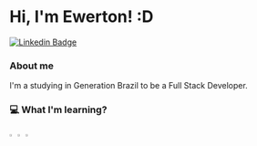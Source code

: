 # Hi, I'm Ewerton! :D


[![Linkedin Badge](https://img.shields.io/badge/-LinkedIn-blue?style=flat-square&logo=Linkedin&logoColor=white&link=https://www.linkedin.com/in/ewertonilima/)](https://www.linkedin.com/in/ewertonilima/)


### About me
I'm a studying in Generation Brazil to be a Full Stack Developer.

### 💻 What I'm learning?
<img src="https://www.vectorlogo.zone/logos/java/java-ar21.svg" width="2%" data-canonical-src="https://www.vectorlogo.zone/logos/java/java-ar21.svg" style="max-width:100%;">

<img src="https://upload.wikimedia.org/wikipedia/commons/5/5c/AWS_Simple_Icons_AWS_Cloud.svg" width="2%" data-canonical-src="https://upload.wikimedia.org/wikipedia/commons/5/5c/AWS_Simple_Icons_AWS_Cloud.svg" style="max-width:100%;">

<img src="https://upload.wikimedia.org/wikipedia/commons/4/44/Spring_Framework_Logo_2018.svg" width="2%" data-canonical-src="https://upload.wikimedia.org/wikipedia/commons/4/44/Spring_Framework_Logo_2018.svg" style="max-width:100%;">

